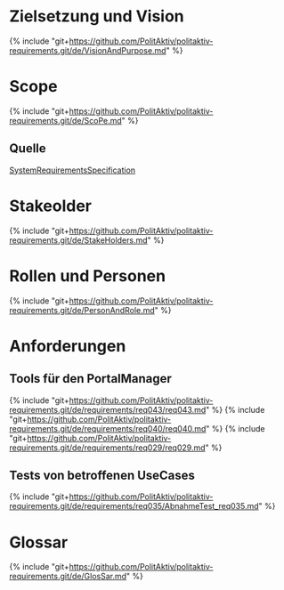 
# Zielsetzung und Vision
{% include "git+https://github.com/PolitAktiv/politaktiv-requirements.git/de/VisionAndPurpose.md" %}


# Scope
{% include "git+https://github.com/PolitAktiv/politaktiv-requirements.git/de/ScoPe.md" %}

## Quelle
[SystemRequirementsSpecification](./SystemRequirementsSpecification.md)


# Stakeolder
{% include "git+https://github.com/PolitAktiv/politaktiv-requirements.git/de/StakeHolders.md" %}


# Rollen und Personen
{% include "git+https://github.com/PolitAktiv/politaktiv-requirements.git/de/PersonAndRole.md" %}


# Anforderungen

## Tools für den PortalManager
{% include "git+https://github.com/PolitAktiv/politaktiv-requirements.git/de/requirements/req043/req043.md" %}
{% include "git+https://github.com/PolitAktiv/politaktiv-requirements.git/de/requirements/req040/req040.md" %}
{% include "git+https://github.com/PolitAktiv/politaktiv-requirements.git/de/requirements/req029/req029.md" %}


## Tests von betroffenen UseCases

{% include "git+https://github.com/PolitAktiv/politaktiv-requirements.git/de/requirements/req035/AbnahmeTest_req035.md" %}


# Glossar
{% include "git+https://github.com/PolitAktiv/politaktiv-requirements.git/de/GlosSar.md" %}